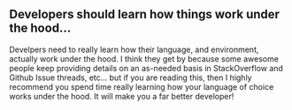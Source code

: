 ## Developers should learn how things work under the hood...
Develpers need to really learn how their language, and environment, actually work under the hood. I think they get by because some awesome people keep providing details on an as-needed basis in StackOverflow and Github Issue threads, etc... but if you are reading this, then I highly recommend you spend time really learning how your language of choice works under the hood. It will make you a far better developer!